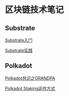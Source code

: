 # 区块链技术笔记

## Substrate

[Substrate入门](https://mp.weixin.qq.com/s/A3ERS9TjG4piIFOI9DvRCQ)

[Substrate实践](https://mp.weixin.qq.com/s/qARMcWWlGOE3GEeNMzplzQ)

## Polkadot

[Polkadot共识之GRANDPA](https://mp.weixin.qq.com/s/09b3iNWS7yN9A9Wf8kygcw)

[Polkadot Staking运作方式](https://mp.weixin.qq.com/s/692lzzGmijyFfmG4bWtf-w)
